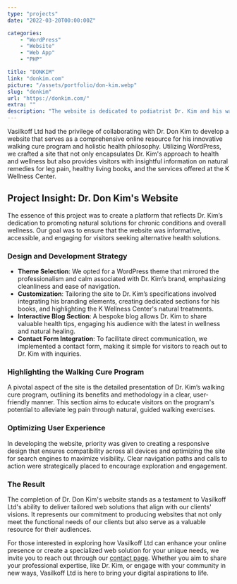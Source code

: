 ```yaml
---
type: "projects"
date: "2022-03-20T00:00:00Z"

categories: 
    - "WordPress"
    - "Website"
    - "Web App"
    - "PHP"

title: "DONKIM"
link: "donkim.com"
picture: "/assets/portfolio/don-kim.webp"
slug: "donkim"
url: "https://donkim.com/"
extra: ""
description: "The website is dedicated to podiatrist Dr. Kim and his walking cure program, which offers a natural solution for leg pain. It also showcases his books on healthy living and the K Wellness Center, which offers natural treatments for chronic conditions."
---
```

Vasilkoff Ltd had the privilege of collaborating with Dr. Don Kim to develop a website that serves as a comprehensive online resource for his innovative walking cure program and holistic health philosophy. Utilizing WordPress, we crafted a site that not only encapsulates Dr. Kim's approach to health and wellness but also provides visitors with insightful information on natural remedies for leg pain, healthy living books, and the services offered at the K Wellness Center.

## Project Insight: Dr. Don Kim's Website
The essence of this project was to create a platform that reflects Dr. Kim’s dedication to promoting natural solutions for chronic conditions and overall wellness. Our goal was to ensure that the website was informative, accessible, and engaging for visitors seeking alternative health solutions.

### Design and Development Strategy
- **Theme Selection**: We opted for a WordPress theme that mirrored the professionalism and calm associated with Dr. Kim’s brand, emphasizing cleanliness and ease of navigation.
- **Customization**: Tailoring the site to Dr. Kim’s specifications involved integrating his branding elements, creating dedicated sections for his books, and highlighting the K Wellness Center's natural treatments.
- **Interactive Blog Section**: A bespoke blog allows Dr. Kim to share valuable health tips, engaging his audience with the latest in wellness and natural healing.
- **Contact Form Integration**: To facilitate direct communication, we implemented a contact form, making it simple for visitors to reach out to Dr. Kim with inquiries.

### Highlighting the Walking Cure Program
A pivotal aspect of the site is the detailed presentation of Dr. Kim’s walking cure program, outlining its benefits and methodology in a clear, user-friendly manner. This section aims to educate visitors on the program's potential to alleviate leg pain through natural, guided walking exercises.

### Optimizing User Experience
In developing the website, priority was given to creating a responsive design that ensures compatibility across all devices and optimizing the site for search engines to maximize visibility. Clear navigation paths and calls to action were strategically placed to encourage exploration and engagement.

### The Result
The completion of Dr. Don Kim's website stands as a testament to Vasilkoff Ltd's ability to deliver tailored web solutions that align with our clients' visions. It represents our commitment to producing websites that not only meet the functional needs of our clients but also serve as a valuable resource for their audiences.

For those interested in exploring how Vasilkoff Ltd can enhance your online presence or create a specialized web solution for your unique needs, we invite you to reach out through our [contact page](https://vasilkoff.com/contact-us). Whether you aim to share your professional expertise, like Dr. Kim, or engage with your community in new ways, Vasilkoff Ltd is here to bring your digital aspirations to life.